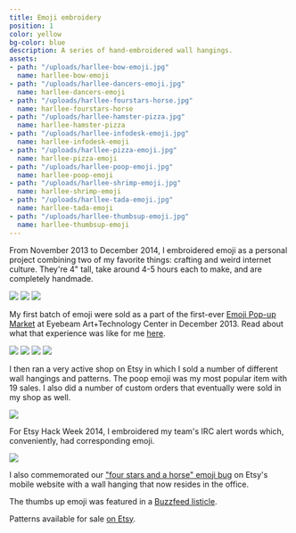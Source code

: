 ```yaml
---
title: Emoji embroidery
position: 1
color: yellow
bg-color: blue
description: A series of hand-embroidered wall hangings.
assets:
- path: "/uploads/harllee-bow-emoji.jpg"
  name: harllee-bow-emoji
- path: "/uploads/harllee-dancers-emoji.jpg"
  name: harllee-dancers-emoji
- path: "/uploads/harllee-fourstars-horse.jpg"
  name: harllee-fourstars-horse
- path: "/uploads/harllee-hamster-pizza.jpg"
  name: harllee-hamster-pizza
- path: "/uploads/harllee-infodesk-emoji.jpg"
  name: harllee-infodesk-emoji
- path: "/uploads/harllee-pizza-emoji.jpg"
  name: harllee-pizza-emoji
- path: "/uploads/harllee-poop-emoji.jpg"
  name: harllee-poop-emoji
- path: "/uploads/harllee-shrimp-emoji.jpg"
  name: harllee-shrimp-emoji
- path: "/uploads/harllee-tada-emoji.jpg"
  name: harllee-tada-emoji
- path: "/uploads/harllee-thumbsup-emoji.jpg"
  name: harllee-thumbsup-emoji
---
```


From November 2013 to December 2014, I embroidered emoji as a personal project combining two of my favorite things: crafting and weird internet culture. They're 4" tall, take around 4-5 hours each to make, and are completely handmade. 

<div class="mt-sm-4 mb-sm-4 ml-md-n4 mr-md-n4">
<img src="/uploads/harllee-dancers-emoji.jpg">
<img src="/uploads/harllee-poop-emoji.jpg">
<img src="/uploads/harllee-thumbsup-emoji.jpg">
</div>

My first batch of emoji were sold as a part of the first-ever [Emoji Pop-up Market](http://www.emojishow.com) at Eyebeam Art+Technology Center in December 2013. Read about what that experience was like for me [here](http://jessicaharllee.com/notes/emoji-embroidery-a-post-mortem/).

<div class="mt-sm-4 mb-sm-4 ml-md-n4 mr-md-n4">
<img src="/uploads/harllee-shrimp-emoji.jpg">
<img src="/uploads/harllee-infodesk-emoji.jpg">
<img src="/uploads/harllee-bow-emoji.jpg">
<img src="/uploads/harllee-tada-emoji.jpg">
</div>

I then ran a very active shop on Etsy in which I sold a number of different wall hangings and patterns. The poop emoji was my most popular item with 19 sales. I also did a number of custom orders that eventually were sold in my shop as well. 

<div class="mt-sm-4 mb-sm-4 ml-md-n4 mr-md-n4">
<img src="/uploads/harllee-hamster-pizza.jpg">
</div>

For Etsy Hack Week 2014, I embroidered my team's IRC alert words which, conveniently, had corresponding emoji.

<div class="mt-sm-4 mb-sm-4 ml-md-n4 mr-md-n4">
<img src="/uploads/harllee-fourstars-horse.jpg">
</div>

I also commemorated our ["four stars and a horse" emoji bug](http://www.⭐⭐⭐⭐🐴.ws) on Etsy's mobile website with a wall hanging that now resides in the office.


The thumbs up emoji was featured in a [Buzzfeed listicle](http://www.buzzfeed.com/mackenziekruvant/heart-emoji-dancing-girls-emoji-party-emoji).

Patterns available for sale [on Etsy](https://www.etsy.com/shop/harllee).
